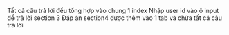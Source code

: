 Tất cả câu trả lời đều tổng hợp vào chung 1 index
Nhập user id vào ô input để trả lời section 3
Đáp án section4 được thêm vào 1 tab và chứa tất cả câu trả lời
